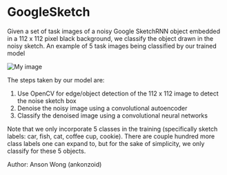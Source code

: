 # GoogleSketch 

Given a set of task images of a noisy Google SketchRNN object embedded in a 112 x 112 pixel black background, we classify the object drawn in the noisy sketch. An example of 5 task images being classified by our trained model 

![My image](https://github.com/ankonzoid/GoogleSketch/blob/master/results/MAIN_RESULT.png)

The steps taken by our model are:

1) Use OpenCV for edge/object detection of the 112 x 112 image to detect the noise sketch box
2) Denoise the noisy image using a convolutional autoencoder
3) Classify the denoised image using a convolutional neural networks

Note that we only incorporate 5 classes in the training (specifically sketch labels: car, fish, cat, coffee cup, cookie). There are couple hundred more class labels one can expand to, but for the sake of simplicity, we only classify for these 5 objects.

Author: Anson Wong (ankonzoid)
